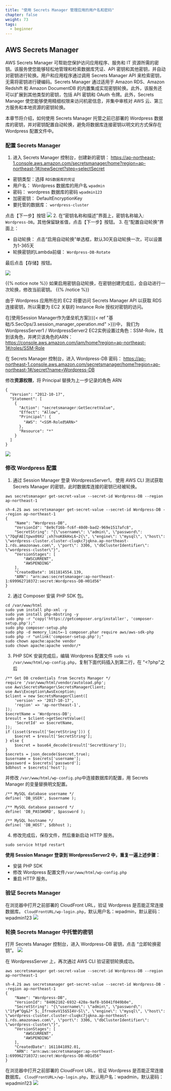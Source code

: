 ```yaml
---
title: "使用 Secrets Manager 管理应用的用户名和密码"
chapter: false
weight: 73
tags:
  - beginner
---
```


## AWS Secrets Manager

AWS Secrets Manager 可帮助您保护访问应用程序、服务和 IT 资源所需的密钥。该服务使您能够轻松地管理和检索数据库凭证、API 密钥和其他密钥，并自动对密钥进行轮换。用户和应用程序通过调用 Secrets Manager API 来检索密钥，无需将密钥进行硬编码。Secrets Manager 通过适用于 Amazon RDS、Amazon Redshift 和 Amazon DocumentDB 的内置集成实现密钥轮换。此外，该服务还可以扩展到其他类型的密钥，包括 API 密钥和 OAuth 令牌。此外，Secrets Manager 使您能够使用精细权限来访问机密信息，并集中审核对 AWS 云、第三方服务和本地资源的密钥轮换。

本章节将介绍，如何使用 Secrets Manager 托管之前已部署的 Wordpress 数据库的密钥，并对密钥配置自动轮换，避免将数据库连接密钥以明文的方式保存在 Wordpress 配置文件中。

### 配置 Secrets Manager
1. 进入 Secrets Manager 控制台，创建新的密钥：
https://ap-northeast-1.console.aws.amazon.com/secretsmanager/home?region=ap-northeast-1#/newSecret?step=selectSecret

- 密钥类型：选择 ```RDS数据库的凭证```
- 用户名： Wordpress 数据库的用户名 ```wpadmin```
- 密码：  wordpress 数据库的密码 ```wpadmin123```
- 加密密钥： DefaultEncryptionKey
- 要托管的数据库： ```wordpress-cluster```

点击【下一步】按钮
![](/images/7.ApplicationSecurity/SecretsManager-1.png)
2. 在“密钥名称和描述”界面上，密钥名称输入: ```Wordpress-DB```。其他保留缺省值，点击【下一步】按钮。
3. 在“配置自动轮换”界面上：

- 自动轮换： 点击“启用自动轮换”单选框，默认30天自动轮换一次，可以设置为1-365天
- 轮换密钥的Lambda前缀： ```Wordpress-DB-Rotate```

最后点击【存储】按钮。

![](/images/7.ApplicationSecurity/SecretsManager-2.png)

{{% notice note %}}
如果启用密钥自动轮换，在密钥创建完成后，会自动进行一次轮换，修改当前密钥。
{{% /notice  %}}

由于 Wordpress 应用所在的 EC2 将要访问 Secrets Manager API 以获取 RDS 连接密钥，所以需要为 EC2 关联的 Instance Role 授权对密钥的访问。

在[使用Session Manager作为堡垒机方案]({{< ref "基础/5.SecOps/3.session_manager_operation.md" >}})中，
我们为WordpressServer1 / WordpressServer2 EC2实例设置过角色：SSM-Role，找到该角色，并拷贝该角色的ARN：
https://console.aws.amazon.com/iam/home?region=ap-northeast-1#/roles/SSM-Role

在 Secrets Manager 控制台，进入 Wordpress-DB 密码：
https://ap-northeast-1.console.aws.amazon.com/secretsmanager/home?region=ap-northeast-1#/secret?name=Wordpress-DB

修改**资源权限**，将 Principal 替换为上一步记录的角色 ARN
```
{
  "Version": "2012-10-17",
  "Statement": [
    {
      "Action": "secretsmanager:GetSecretValue",
      "Effect": "Allow",
      "Principal": {
        "AWS": "<SSM-Role的ARN>"
      },
      "Resource": "*"
    }
  ]
}
```
 ![](/images/7.ApplicationSecurity/SecretsManager-3.png)

### 修改 Wordpress 配置

1. 通过 Session Manager 登录 WordpressServer1， 使用 AWS CLI 测试获取 Secrets Manager 的密钥，此时数据库连接的密钥已经被轮换。
```
aws secretsmanager get-secret-value --secret-id Wordpress-DB --region ap-northeast-1
```
```
sh-4.2$ aws secretsmanager get-secret-value --secret-id Wordpress-DB --region ap-northeast-1
{
    "Name": "Wordpress-DB",
    "VersionId": "8e9cf16b-fc6f-40d0-bad2-969e1517afc8",
    "SecretString": "{\"username\": \"admin\", \"password\": \"7QqFAE[tpwx09Xz`;xh7noK8kHxL6~2{\", \"engine\": \"mysql\", \"host\": \"wordpress-cluster.cluster-cluqkc7jqkna.ap-northeast-1.rds.amazonaws.com\", \"port\": 3306, \"dbClusterIdentifier\": \"wordpress-cluster\"}",
    "VersionStages": [
        "AWSCURRENT",
        "AWSPENDING"
    ],
    "CreatedDate": 1611814554.139,
    "ARN": "arn:aws:secretsmanager:ap-northeast-1:699962710372:secret:Wordpress-DB-H01d56"
}
```
2. 通过 Composer 安装 PHP SDK 包。
```
cd /var/www/html
sudo yum install php-xml -y
sudo yum install php-mbstring -y
sudo php -r "copy('https://getcomposer.org/installer', 'composer-setup.php');"
sudo php composer-setup.php
sudo php -d memory_limit=-1 composer.phar require aws/aws-sdk-php
sudo php -r "unlink('composer-setup.php');"
sudo chown apache:apache vendor
sudo chown apache:apache vendor/*
```
3. PHP SDK 安装完成后，编辑 Wordpress 配置文件 ```sudo vi /var/www/html/wp-config.php```，复制下面代码插入到第二行，在 "<?php"之后 
```
/** Get DB credentials from Secrets Manager */
require '/var/www/html/vendor/autoload.php';
use Aws\SecretsManager\SecretsManagerClient;
use Aws\Exception\AwsException;
$client = new SecretsManagerClient([
    'version' => '2017-10-17',
    'region' => 'ap-northeast-1',
]);
$secretName = 'Wordpress-DB';
$result = $client->getSecretValue([
    'SecretId' => $secretName,
]);
if (isset($result['SecretString'])) {
    $secret = $result['SecretString'];
} else {
    $secret = base64_decode($result['SecretBinary']);
}
$secrets = json_decode($secret,true);
$username = $secrets['username'];
$password = $secrets['password'];
$dbhost = $secrets['host'];
```
并修改 ```/var/www/html/wp-config.php```中连接数据库的配置，用 Secrets Manager 的变量替换明文配置。

```
/** MySQL database username */
define( 'DB_USER', $username );     

/** MySQL database password */
define( 'DB_PASSWORD', $password );

/** MySQL hostname */
define( 'DB_HOST', $dbhost );
```
4. 修改完成后，保存文件，然后重新启动 HTTP 服务。
```
sudo service httpd restart
```

**使用 Session Manager 登录到 WordpressServer2 中，重复一遍上述步骤：**
 - 安装 PHP SDK
 - 修改 Wordpress 配置文件```/var/www/html/wp-config.php```
 - 重启 HTTP 服务。

### 验证 Secrets Manager

在浏览器中打开之前部署的 CloudFront URL，验证 Wordpress 是否能正常连接数据库。
```CloudFrontURL/wp-login.php```，默认用户名：wpadmin，默认密码：wpadmin123
![](/images/7.ApplicationSecurity/SecretsManager-4.png)

### 轮换 Secrets Manager 中托管的密钥

打开 Secrets Manager 控制台，进入 Wordpress-DB 密钥，点击 “立即轮换密钥”。
![](/images/7.ApplicationSecurity/SecretsManager-5.png)

在 WordpressServer 上，再次通过 AWS CLI 验证密钥轮换成功。
```
aws secretsmanager get-secret-value --secret-id Wordpress-DB --region ap-northeast-1
```
```
sh-4.2$ aws secretsmanager get-secret-value --secret-id Wordpress-DB --region ap-northeast-1
{
    "Name": "Wordpress-DB",
    "VersionId": "84062102-6932-420a-9af8-b5041f049b0e",
    "SecretString": "{\"username\": \"admin\", \"password\": \"1fy#^Qg&J*`5;_IfrnokvV15$5I4V~Sl\", \"engine\": \"mysql\", \"host\": \"wordpress-cluster.cluster-cluqkc7jqkna.ap-northeast-1.rds.amazonaws.com\", \"port\": 3306, \"dbClusterIdentifier\": \"wordpress-cluster\"}",
    "VersionStages": [
        "AWSCURRENT",
        "AWSPENDING"
    ],
    "CreatedDate": 1611841892.01,
    "ARN": "arn:aws:secretsmanager:ap-northeast-1:699962710372:secret:Wordpress-DB-H01d56"
}
```
在浏览器中打开之前部署的 CloudFront URL，验证 Wordpress 是否能正常连接数据库。
```CloudFrontURL>/wp-login.php```，默认用户名：wpadmin，默认密码：wpadmin123
 ![](/images/7.ApplicationSecurity/SecretsManager-4.png)


